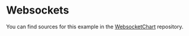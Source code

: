 # Websockets

You can find sources for this example in the [WebsocketChart](https://github.com/websharper-samples/WebsocketChart) repository.



